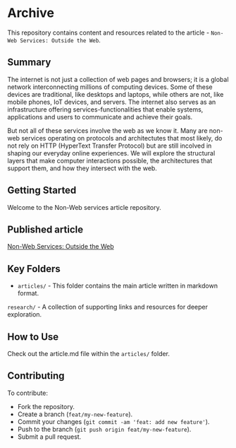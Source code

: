 # Archive

This repository contains content and resources related to the article - `Non-Web Services: Outside the Web`.

## Summary

The internet is not just a collection of web pages and browsers; it is a global network interconnecting millions of computing devices. Some of these devices are traditional, like desktops and laptops, while others are not, like mobile phones, IoT devices, and servers. The internet also serves as an infrastructure offering services-functionalities that enable systems, applications and users to communicate and achieve their goals.

But not all of these services involve the web as we know it. Many are non-web services  operating on protocols and architectutes that most likely, do not rely on HTTP (HyperText Transfer Protocol) but are still incolved in shaping our everyday online experiences. We will explore the structural layers that make computer interactions possible, the architectures that support them, and how they intersect with the web.


## Getting Started

Welcome to the Non-Web services article repository. 

## Published article
[Non-Web Services: Outside the Web](https://medium.com/@suleimansuwaibat/non-web-services-outside-the-web-a4835495ccb2)

## Key Folders

- `articles/` - 
This folder contains the main article written in markdown format.

`research/` - 
A collection of supporting links and resources for deeper exploration.


## How to Use

Check out the article.md file within the `articles/` folder.

## Contributing

To contribute:
- Fork the repository.
- Create a branch (`feat/my-new-feature`).
- Commit your changes (`git commit -am 'feat: add new feature'`).
- Push to the branch (`git push origin feat/my-new-feature`).
- Submit a pull request.

